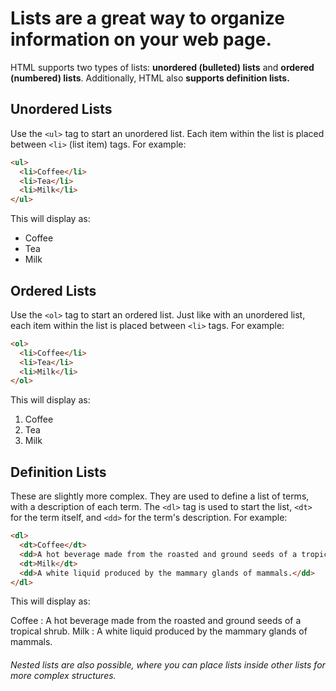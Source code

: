 # **Lists are a great way to organize information on your web page.**

HTML supports two types of lists: **unordered (bulleted) lists** and **ordered (numbered) lists**. Additionally, HTML also **supports definition lists.**

## **Unordered Lists**
Use the `<ul>` tag to start an unordered list. Each item within the list is placed between `<li>` (list item) tags. For example:

```HTML
<ul>
  <li>Coffee</li>
  <li>Tea</li>
  <li>Milk</li>
</ul>
```
This will display as:

- Coffee
- Tea
- Milk

## **Ordered Lists**
Use the `<ol>` tag to start an ordered list. Just like with an unordered list, each item within the list is placed between `<li>` tags. For example:

```HTML
<ol>
  <li>Coffee</li>
  <li>Tea</li>
  <li>Milk</li>
</ol>
```

This will display as:

1. Coffee
2. Tea
3. Milk

## **Definition Lists**
These are slightly more complex. They are used to define a list of terms, with a description of each term. The `<dl>` tag is used to start the list, `<dt>` for the term itself, and `<dd>` for the term's description. For example:

```HTML
<dl>
  <dt>Coffee</dt>
  <dd>A hot beverage made from the roasted and ground seeds of a tropical shrub.</dd>
  <dt>Milk</dt>
  <dd>A white liquid produced by the mammary glands of mammals.</dd>
</dl>
```

This will display as:

Coffee 
	: A hot beverage made from the roasted and ground seeds of a tropical shrub.
Milk 
	: A white liquid produced by the mammary glands of mammals.

###### Nested lists are also possible, where you can place lists inside other lists for more complex structures.

